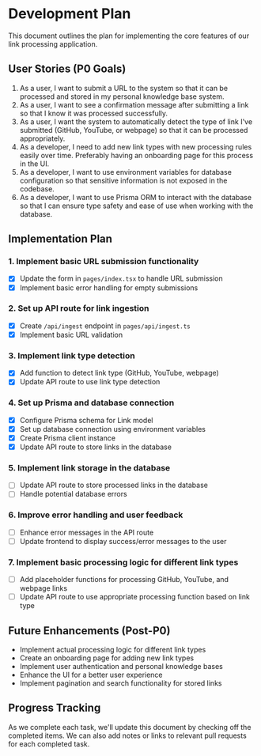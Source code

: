 # Development Plan

This document outlines the plan for implementing the core features of our link processing application.

## User Stories (P0 Goals)

1. As a user, I want to submit a URL to the system so that it can be processed and stored in my personal knowledge base system.
2. As a user, I want to see a confirmation message after submitting a link so that I know it was processed successfully.
3. As a user, I want the system to automatically detect the type of link I've submitted (GitHub, YouTube, or webpage) so that it can be processed appropriately.
4. As a developer, I need to add new link types with new processing rules easily over time. Preferably having an onboarding page for this process in the UI.
5. As a developer, I want to use environment variables for database configuration so that sensitive information is not exposed in the codebase.
6. As a developer, I want to use Prisma ORM to interact with the database so that I can ensure type safety and ease of use when working with the database.

## Implementation Plan

### 1. Implement basic URL submission functionality
- [x] Update the form in `pages/index.tsx` to handle URL submission
- [x] Implement basic error handling for empty submissions

### 2. Set up API route for link ingestion
- [x] Create `/api/ingest` endpoint in `pages/api/ingest.ts`
- [x] Implement basic URL validation

### 3. Implement link type detection
- [x] Add function to detect link type (GitHub, YouTube, webpage)
- [x] Update API route to use link type detection

### 4. Set up Prisma and database connection
- [x] Configure Prisma schema for Link model
- [x] Set up database connection using environment variables
- [x] Create Prisma client instance
- [x] Update API route to store links in the database

### 5. Implement link storage in the database
- [ ] Update API route to store processed links in the database
- [ ] Handle potential database errors

### 6. Improve error handling and user feedback
- [ ] Enhance error messages in the API route
- [ ] Update frontend to display success/error messages to the user

### 7. Implement basic processing logic for different link types
- [ ] Add placeholder functions for processing GitHub, YouTube, and webpage links
- [ ] Update API route to use appropriate processing function based on link type

## Future Enhancements (Post-P0)

- Implement actual processing logic for different link types
- Create an onboarding page for adding new link types
- Implement user authentication and personal knowledge bases
- Enhance the UI for a better user experience
- Implement pagination and search functionality for stored links

## Progress Tracking

As we complete each task, we'll update this document by checking off the completed items. We can also add notes or links to relevant pull requests for each completed task.